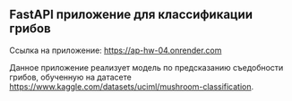 ## FastAPI приложение для классификации грибов

Ссылка на приложение: https://ap-hw-04.onrender.com

Данное приложение реализует модель по предсказанию съедобности грибов, обученную на датасете https://www.kaggle.com/datasets/uciml/mushroom-classification.

